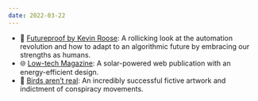 ```yaml
---
date: 2022-03-22
---
```


- 📕 [Futureproof by Kevin Roose](https://www.kevinroose.com/futureproof): A rollicking look at the automation revolution and how to adapt to an algorithmic future by embracing our strengths as humans.
- 🌐 [Low-tech Magazine](https://solar.lowtechmagazine.com/): A solar-powered web publication with an energy-efficient design.
- 🦅 [Birds aren’t real](https://birdsarentreal.com/pages/the-history): An incredibly successful fictive artwork and indictment of conspiracy movements.